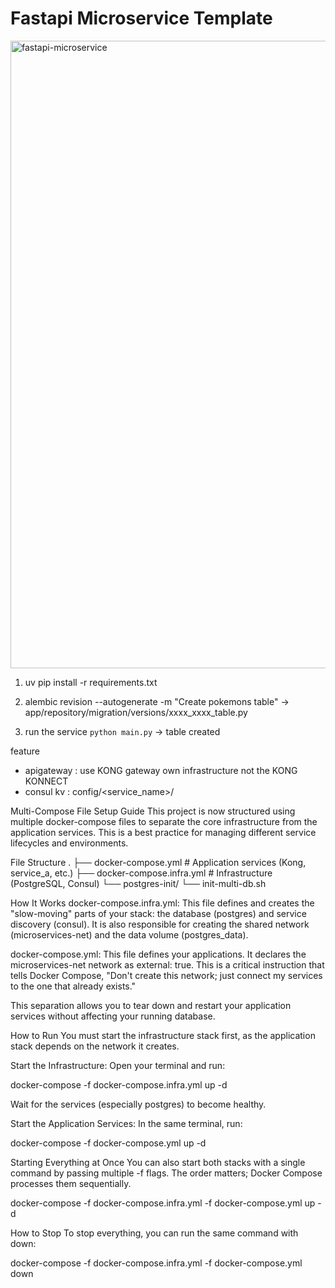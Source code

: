 # Fastapi Microservice Template

<img width="1922" height="1004" alt="fastapi-microservice" src="https://github.com/user-attachments/assets/fd62300a-cd62-4b5c-bc9c-7f56c0a5cc74" />

1. uv pip install -r requirements.txt

2. alembic revision --autogenerate -m "Create pokemons table" -> app/repository/migration/versions/xxxx_xxxx_table.py

3. run the service `python main.py` -> table created

feature
- apigateway : use KONG gateway own infrastructure not the KONG KONNECT
- consul kv : config/<service_name>/<key>

Multi-Compose File Setup Guide
This project is now structured using multiple docker-compose files to separate the core infrastructure from the application services. This is a best practice for managing different service lifecycles and environments.

File Structure
.
├── docker-compose.yml           # Application services (Kong, service_a, etc.)
├── docker-compose.infra.yml     # Infrastructure (PostgreSQL, Consul)
└── postgres-init/
    └── init-multi-db.sh

How It Works
docker-compose.infra.yml: This file defines and creates the "slow-moving" parts of your stack: the database (postgres) and service discovery (consul). It is also responsible for creating the shared network (microservices-net) and the data volume (postgres_data).

docker-compose.yml: This file defines your applications. It declares the microservices-net network as external: true. This is a critical instruction that tells Docker Compose, "Don't create this network; just connect my services to the one that already exists."

This separation allows you to tear down and restart your application services without affecting your running database.

How to Run
You must start the infrastructure stack first, as the application stack depends on the network it creates.

Start the Infrastructure:
Open your terminal and run:

docker-compose -f docker-compose.infra.yml up -d

Wait for the services (especially postgres) to become healthy.

Start the Application Services:
In the same terminal, run:

docker-compose -f docker-compose.yml up -d

Starting Everything at Once
You can also start both stacks with a single command by passing multiple -f flags. The order matters; Docker Compose processes them sequentially.

docker-compose -f docker-compose.infra.yml -f docker-compose.yml up -d

How to Stop
To stop everything, you can run the same command with down:

docker-compose -f docker-compose.infra.yml -f docker-compose.yml down
